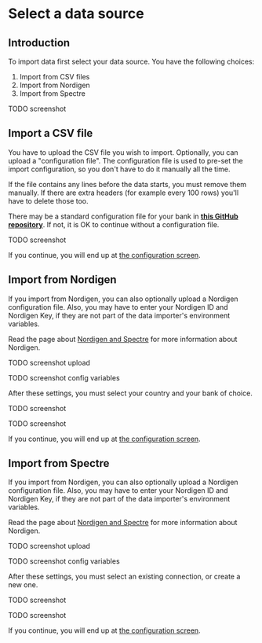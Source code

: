 # Select a data source

## Introduction

To import data first select your data source. You have the following choices:

1. Import from CSV files
2. Import from Nordigen
3. Import from Spectre

TODO screenshot

## Import a CSV file

You have to upload the CSV file you wish to import. Optionally, you can upload a "configuration file". The configuration file is used to pre-set the import configuration, so you don't have to do it manually all the time.

If the file contains any lines before the data starts, you must remove them manually. If there are extra headers (for example every 100 rows) you'll have to delete those too.

There may be a standard configuration file for your bank in **[this GitHub repository](https://github.com/firefly-iii/import-configurations)**. If not, it is OK to continue without a configuration file.

TODO screenshot

If you continue, you will end up at [the configuration screen](configure-import.md).

## Import from Nordigen

If you import from Nordigen, you can also optionally upload a Nordigen configuration file. Also, you may have to enter your Nordigen ID and Nordigen Key, if they are not part of the data importer's environment variables.

Read the page about [Nordigen and Spectre](../more-information/spectre-and-nordigen.md) for more information about Nordigen.

TODO screenshot upload

TODO screenshot config variables

After these settings, you must select your country and your bank of choice.

TODO screenshot

TODO screenshot

If you continue, you will end up at [the configuration screen](configure-import.md).

## Import from Spectre

If you import from Nordigen, you can also optionally upload a Nordigen configuration file. Also, you may have to enter your Nordigen ID and Nordigen Key, if they are not part of the data importer's environment variables.

Read the page about [Nordigen and Spectre](../more-information/spectre-and-nordigen.md) for more information about Nordigen.

TODO screenshot upload

TODO screenshot config variables

After these settings, you must select an existing connection, or create a new one.

TODO screenshot

TODO screenshot

If you continue, you will end up at [the configuration screen](configure-import.md).

